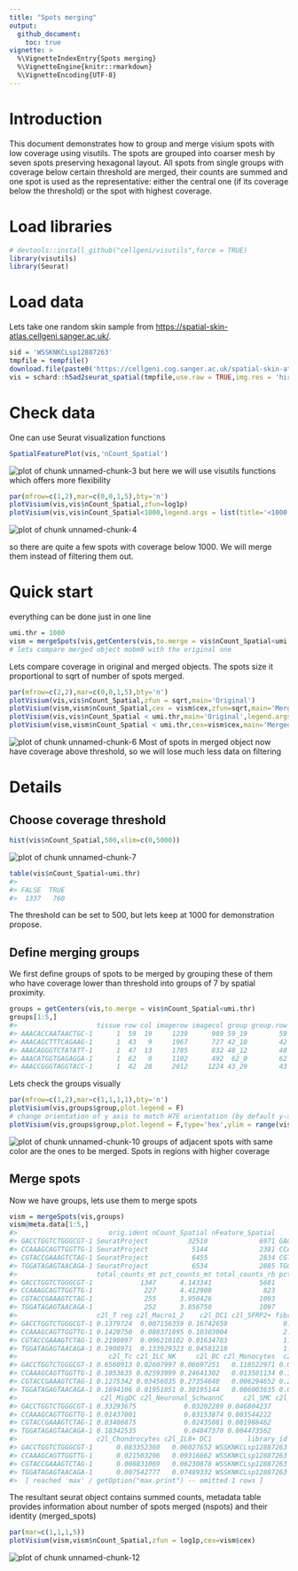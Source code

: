 ```yaml
---
title: "Spots merging"
output: 
  github_document:
    toc: true
vignette: >
  %\VignetteIndexEntry{Spots merging}
  %\VignetteEngine{knitr::rmarkdown}
  %\VignetteEncoding{UTF-8}
---
```




# Introduction
This document demonstrates how to group and merge visium spots with low coverage using visutils.
The spots are grouped into coarser mesh by seven spots preserving hexagonal layout. All spots from single groups with coverage below certain threshold are merged, their counts are summed and one spot is used as the representative: either the central one (if its coverage below the threshold) or the spot with highest coverage.


# Load libraries

```r
# devtools::install_github("cellgeni/visutils",force = TRUE)
library(visutils)
library(Seurat)
```

# Load data
Lets take one random skin sample from <https://spatial-skin-atlas.cellgeni.sanger.ac.uk/>.

```r
sid = 'WSSKNKCLsp12887263'
tmpfile = tempfile()
download.file(paste0('https://cellgeni.cog.sanger.ac.uk/spatial-skin-atlas/download/',sid,'.h5ad'),tmpfile,quiet = TRUE)
vis = schard::h5ad2seurat_spatial(tmpfile,use.raw = TRUE,img.res = 'hires')
```

# Check data
One can use Seurat visualization functions

```r
SpatialFeaturePlot(vis,'nCount_Spatial')
```

![plot of chunk unnamed-chunk-3](figure/unnamed-chunk-3-1.png)
but here we will use visutils functions which offers more flexibility


```r
par(mfrow=c(1,2),mar=c(0,0,1,5),bty='n')
plotVisium(vis,vis$nCount_Spatial,zfun=log1p)
plotVisium(vis,vis$nCount_Spatial<1000,legend.args = list(title='<1000 UMI'))
```

![plot of chunk unnamed-chunk-4](figure/unnamed-chunk-4-1.png)

so there are quite a few spots with coverage below 1000. We will merge them instead of filtering them out.

# Quick start
everything can be done just in one line

```r
umi.thr = 1000
vism = mergeSpots(vis,getCenters(vis,to.merge = vis$nCount_Spatial<umi.thr))
# lets compare merged object mobm0 with the original one
```

Lets compare coverage in original and merged objects. The spots size it proportional to sqrt of number of spots merged.

```r
par(mfrow=c(2,2),mar=c(0,0,1,5),bty='n')
plotVisium(vis,vis$nCount_Spatial,zfun = sqrt,main='Original')
plotVisium(vism,vism$nCount_Spatial,cex = vism$cex,zfun=sqrt,main='Merged') 
plotVisium(vis,vis$nCount_Spatial < umi.thr,main='Original',legend.args = list(title='<1000 UMI'))
plotVisium(vism,vism$nCount_Spatial < umi.thr,cex=vism$cex,main='Merged',legend.args = list(title='<1000 UMI')) 
```

![plot of chunk unnamed-chunk-6](figure/unnamed-chunk-6-1.png)
Most of spots in merged object now have coverage above threshold, so we will lose much less data on filtering

# Details
## Choose coverage threshold

```r
hist(vis$nCount_Spatial,500,xlim=c(0,5000))
```

![plot of chunk unnamed-chunk-7](figure/unnamed-chunk-7-1.png)

```r
table(vis$nCount_Spatial<umi.thr)
#> 
#> FALSE  TRUE 
#>  1337   760
```
The threshold can be set to 500, but lets keep at 1000 for demonstration propose.

## Define merging groups
We first define groups of spots to be merged by grouping these of them who have coverage lower than threshold into groups of 7 by spatial proximity.

```r
groups = getCenters(vis,to.merge = vis$nCount_Spatial<umi.thr)
groups[1:5,]
#>                    tissue row col imagerow imagecol group group.row group.col
#> AAACACCAATAACTGC-1      1  59  19     1239      989 59_19        59        19
#> AAACAGCTTTCAGAAG-1      1  43   9     1967      727 42_10        42        10
#> AAACAGGGTCTATATT-1      1  47  13     1785      832 48_12        48        12
#> AAACATGGTGAGAGGA-1      1  62   0     1102      492  62_0        62         0
#> AAACCGGGTAGGTACC-1      1  42  28     2012     1224 43_29        43        29
```

Lets check the groups visually

```r
par(mfrow=c(1,2),mar=c(1,1,1,1),bty='n')
plotVisium(vis,groups$group,plot.legend = F)
# change orientation of y axis to match H7E orientation (by default y-axis is reversed)
plotVisium(vis,groups$group,plot.legend = F,type='hex',ylim = range(vis@images$WSSKNKCLsp12887263@coordinates$row))
```

![plot of chunk unnamed-chunk-10](figure/unnamed-chunk-10-1.png)
groups of adjacent spots with same color are the ones to be merged. Spots in regions with higher coverage 

## Merge spots
Now we have groups, lets use them to merge spots

```r
vism = mergeSpots(vis,groups)
vism@meta.data[1:5,]
#>                       orig.ident nCount_Spatial nFeature_Spatial            barcode in_tissue array_row array_col n_genes_by_counts total_counts
#> GACCTGGTCTGGGCGT-1 SeuratProject          32510             6971 GACCTGGTCTGGGCGT-1         1        10         0              6971        32510
#> CCAAAGCAGTTGGTTG-1 SeuratProject           5144             2381 CCAAAGCAGTTGGTTG-1         1        10        10              2381         5144
#> CGTACCGAAAGTCTAG-1 SeuratProject           6455             2834 CGTACCGAAAGTCTAG-1         1        10        12              2834         6455
#> TGGATAGAGTAACAGA-1 SeuratProject           6534             2885 TGGATAGAGTAACAGA-1         1        10        14              2885         6534
#>                    total_counts_mt pct_counts_mt total_counts_rb pct_counts_rb          barcode.1     c2l_Th     c2l_NK c2l_APOD+ fibroblasts c2l_CD8+ T RM
#> GACCTGGTCTGGGCGT-1            1347      4.143341            5681      17.47462 GACCTGGTCTGGGCGT-1 0.09709959 0.06333847            0.02744421    0.09471750
#> CCAAAGCAGTTGGTTG-1             227      4.412908             823      15.99922 CCAAAGCAGTTGGTTG-1 0.02819351 0.12340139            0.03865423    0.05884737
#> CGTACCGAAAGTCTAG-1             255      3.950426            1093      16.93261 CGTACCGAAAGTCTAG-1 0.03691382 0.15954026            0.01854635    0.10915646
#> TGGATAGAGTAACAGA-1             252      3.856750            1097      16.78910 TGGATAGAGTAACAGA-1 0.01700469 0.15689340            0.08937889    0.06938209
#>                    c2l_T reg c2l_Macro1_2    c2l_DC1 c2l_SFRP2+ fibroblasts c2l_TAGLN+ pericytes c2l_POSTN+ fibroblasts c2l_RGS5+ pericytes    c2l_VEC
#> GACCTGGTCTGGGCGT-1 0.1379724  0.007156359 0.16742659              0.9079282           0.01782978             0.08366692          0.01735309 0.04500113
#> CCAAAGCAGTTGGTTG-1 0.1420750  0.088371895 0.10303004              2.4569583           0.04073392             0.15097042          0.07027518 0.19094650
#> CGTACCGAAAGTCTAG-1 0.2190897  0.096210102 0.01634783              1.4929467           0.01015466             0.90180142          0.07687006 0.04404044
#> TGGATAGAGTAACAGA-1 0.1908971  0.133929323 0.04581218              1.2835222           0.04463618             0.26371153          0.14347357 0.44016573
#>                       c2l_Tc c2l_ILC_NK     c2l_BC c2l_Monocytes  c2l_MastC c2l_Melanocytes    c2l_DC2     c2l_LEC  c2l_PlasmaC c2l_PTGDS+ fibroblasts
#> GACCTGGTCTGGGCGT-1 0.6560913 0.02607997 0.06697251   0.118522971 0.02552956       0.8733758 0.07495213 0.002704027 0.0003887776             0.13166811
#> CCAAAGCAGTTGGTTG-1 0.1053635 0.02593999 0.24641302   0.013501134 0.16374208       0.1366515 0.03792663 0.116802314 0.0037468233             0.18061862
#> CGTACCGAAAGTCTAG-1 0.1275342 0.03456035 0.27354640   0.006294652 0.28011379       0.2779331 0.04742168 0.015545872 0.0008625661             0.07288710
#> TGGATAGAGTAACAGA-1 0.1694106 0.01951851 0.30195144   0.006003635 0.09620604       0.2777428 0.10709598 0.057556206 0.0007611657             0.03464078
#>                     c2l_MigDC c2l_Neuronal_SchwannC     c2l_SMC c2l_Skeletal muscle cells leiden c2l_Suprabasal keratinocytes c2l_Basal keratinocytes
#> GACCTGGTCTGGGCGT-1 0.33293675            0.03202289 0.046804237                 4.4858855      3                    30.682146               5.7642651
#> CCAAAGCAGTTGGTTG-1 0.01437001            0.03153874 0.003544222                 0.4107982      3                     5.199662               0.4594907
#> CGTACCGAAAGTCTAG-1 0.03406875            0.02435081 0.001988462                 0.1983928      3                     5.404539               0.5138135
#> TGGATAGAGTAACAGA-1 0.18342535            0.04847370 0.004473562                 0.5372182      3                     6.869743               1.0410424
#>                    c2l_Chondrocytes c2l_IL8+ DC1         library_id nspots       merged_spots cex
#> GACCTGGTCTGGGCGT-1      0.083352360   0.06027652 WSSKNKCLsp12887263      1 GACCTGGTCTGGGCGT-1 0.9
#> CCAAAGCAGTTGGTTG-1      0.021503296   0.09316662 WSSKNKCLsp12887263      1 CCAAAGCAGTTGGTTG-1 0.9
#> CGTACCGAAAGTCTAG-1      0.008831069   0.06230878 WSSKNKCLsp12887263      1 CGTACCGAAAGTCTAG-1 0.9
#> TGGATAGAGTAACAGA-1      0.007542777   0.07489332 WSSKNKCLsp12887263      1 TGGATAGAGTAACAGA-1 0.9
#>  [ reached 'max' / getOption("max.print") -- omitted 1 rows ]
```

The resultant seurat object contains summed counts, metadata table provides information about number of spots merged (nspots) and their identity (merged_spots)


```r
par(mar=c(1,1,1,5))
plotVisium(vism,vism$nCount_Spatial,zfun = log1p,cex=vism$cex)
```

![plot of chunk unnamed-chunk-12](figure/unnamed-chunk-12-1.png)
